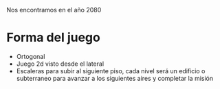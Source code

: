 Nos encontramos en el año 2080

# Forma del juego
- Ortogonal
-  Juego 2d visto desde el lateral
- Escaleras para subir al siguiente piso, cada  nivel será un edificio o subterraneo para avanzar a los siguientes aires y completar la misión